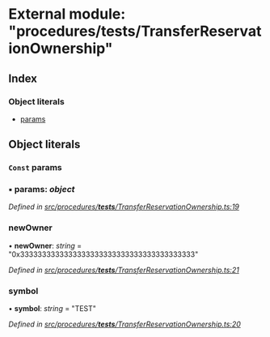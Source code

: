 # External module: "procedures/**tests**/TransferReservationOwnership"

## Index

### Object literals

- [params](_procedures___tests___transferreservationownership_.md#const-params)

## Object literals

### `Const` params

### ▪ **params**: _object_

_Defined in [src/procedures/**tests**/TransferReservationOwnership.ts:19](https://github.com/PolymathNetwork/polymath-sdk/blob/660aba8/src/procedures/__tests__/TransferReservationOwnership.ts#L19)_

### newOwner

• **newOwner**: _string_ = "0x3333333333333333333333333333333333333333"

_Defined in [src/procedures/**tests**/TransferReservationOwnership.ts:21](https://github.com/PolymathNetwork/polymath-sdk/blob/660aba8/src/procedures/__tests__/TransferReservationOwnership.ts#L21)_

### symbol

• **symbol**: _string_ = "TEST"

_Defined in [src/procedures/**tests**/TransferReservationOwnership.ts:20](https://github.com/PolymathNetwork/polymath-sdk/blob/660aba8/src/procedures/__tests__/TransferReservationOwnership.ts#L20)_
